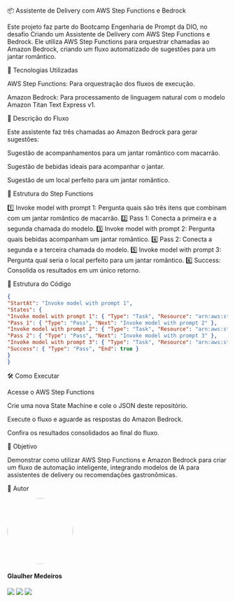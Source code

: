📦 Assistente de Delivery com AWS Step Functions e Bedrock

Este projeto faz parte do Bootcamp Engenharia de Prompt da DIO, no desafio Criando um Assistente de Delivery com AWS Step Functions e Bedrock. Ele utiliza AWS Step Functions para orquestrar chamadas ao Amazon Bedrock, criando um fluxo automatizado de sugestões para um jantar romântico.

🚀 Tecnologias Utilizadas

AWS Step Functions: Para orquestração dos fluxos de execução.

Amazon Bedrock: Para processamento de linguagem natural com o modelo Amazon Titan Text Express v1.

📜 Descrição do Fluxo

Este assistente faz três chamadas ao Amazon Bedrock para gerar sugestões:

Sugestão de acompanhamentos para um jantar romântico com macarrão.

Sugestão de bebidas ideais para acompanhar o jantar.

Sugestão de um local perfeito para um jantar romântico.

🔗 Estrutura do Step Functions

1️⃣ Invoke model with prompt 1: Pergunta quais são três itens que combinam com um jantar romântico de macarrão.
2️⃣ Pass 1: Conecta a primeira e a segunda chamada do modelo.
3️⃣ Invoke model with prompt 2: Pergunta quais bebidas acompanham um jantar romântico.
4️⃣ Pass 2: Conecta a segunda e a terceira chamada do modelo.
5️⃣ Invoke model with prompt 3: Pergunta qual seria o local perfeito para um jantar romântico.
6️⃣ Success: Consolida os resultados em um único retorno.

📂 Estrutura do Código

```json
{
"StartAt": "Invoke model with prompt 1",
"States": {
"Invoke model with prompt 1": { "Type": "Task", "Resource": "arn:aws:states:::bedrock:invokeModel", ... },
"Pass 1": { "Type": "Pass", "Next": "Invoke model with prompt 2" },
"Invoke model with prompt 2": { "Type": "Task", "Resource": "arn:aws:states:::bedrock:invokeModel", ... },
"Pass 2": { "Type": "Pass", "Next": "Invoke model with prompt 3" },
"Invoke model with prompt 3": { "Type": "Task", "Resource": "arn:aws:states:::bedrock:invokeModel", ... },
"Success": { "Type": "Pass", "End": true }
}
}

```

🛠 Como Executar

Acesse o AWS Step Functions

Crie uma nova State Machine e cole o JSON deste repositório.

Execute o fluxo e aguarde as respostas do Amazon Bedrock.

Confira os resultados consolidados ao final do fluxo.

🎯 Objetivo

Demonstrar como utilizar AWS Step Functions e Amazon Bedrock para criar um fluxo de automação inteligente, integrando modelos de IA para assistentes de delivery ou recomendações gastronômicas.

📜 Autor

<img style="border-radius: 80px;" src="https://glaulher.github.io/assets/img/sample/avatar.jpeg" width="150px;" alt=""/>
 <h4>Glaulher Medeiros</h4>

<p align="left">
<span style="inline-block;">
  <a href="https://www.linkedin.com/in/glaulher-medeiros-03799967/" target="_blank"><img src="https://img.shields.io/badge/LinkedIn-0077B5?style=for-the-badge&logo=linkedin&logoColor=white" ></a>
</span>
<span style="inline-block;">
  <a href="https://glaulher.github.io/" target="_blank"><img src="https://img.shields.io/badge/github.io-gray?style=for-the-badge&logo=github&logoColor=white" ></a>
</span>

<span style="inline-block;">
  <a href="https://terminaldopenguin.blogspot.com/" target="_blank"><img src="https://img.shields.io/badge/blog-orange?style=for-the-badge&logo=blogger&logoColor=white"></a>
</span>
</p>
